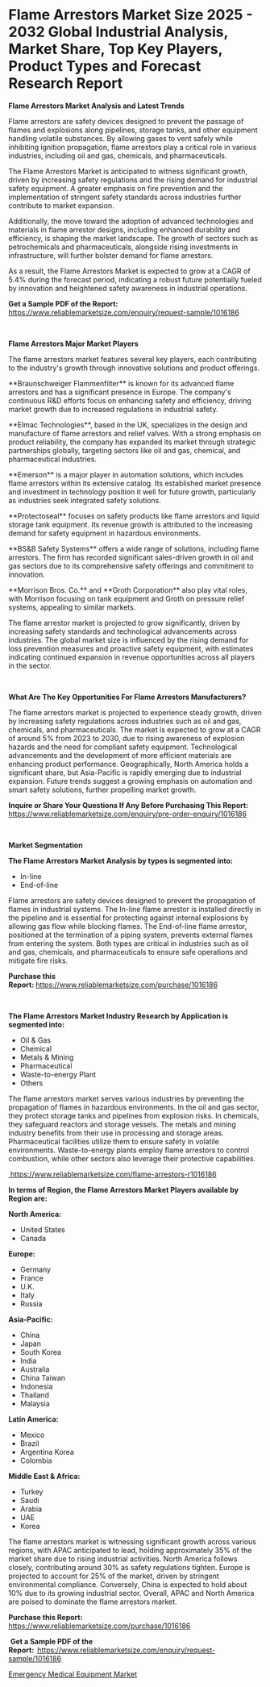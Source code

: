 <p><h1>Flame Arrestors Market Size 2025 - 2032 Global Industrial Analysis, Market Share, Top Key Players, Product Types and Forecast Research Report</h1></p><p><strong>Flame Arrestors Market Analysis and Latest Trends</strong></p>
<p><p>Flame arrestors are safety devices designed to prevent the passage of flames and explosions along pipelines, storage tanks, and other equipment handling volatile substances. By allowing gases to vent safely while inhibiting ignition propagation, flame arrestors play a critical role in various industries, including oil and gas, chemicals, and pharmaceuticals.</p><p>The Flame Arrestors Market is anticipated to witness significant growth, driven by increasing safety regulations and the rising demand for industrial safety equipment. A greater emphasis on fire prevention and the implementation of stringent safety standards across industries further contribute to market expansion.</p><p>Additionally, the move toward the adoption of advanced technologies and materials in flame arrestor designs, including enhanced durability and efficiency, is shaping the market landscape. The growth of sectors such as petrochemicals and pharmaceuticals, alongside rising investments in infrastructure, will further bolster demand for flame arrestors.</p><p>As a result, the Flame Arrestors Market is expected to grow at a CAGR of 5.4% during the forecast period, indicating a robust future potentially fueled by innovation and heightened safety awareness in industrial operations.</p></p>
<p><strong>Get a Sample PDF of the Report:&nbsp;</strong> <a href="https://www.reliablemarketsize.com/enquiry/request-sample/1016186?utm_campaign=2218&utm_medium=2&utm_source=Github&utm_content=ia&utm_term=20022025&utm_id=flame-arrestors">https://www.reliablemarketsize.com/enquiry/request-sample/1016186</a></p>
<p>&nbsp;</p>
<p><strong>Flame Arrestors Major Market Players</strong></p>
<p><p>The flame arrestors market features several key players, each contributing to the industry's growth through innovative solutions and product offerings. </p><p>**Braunschweiger Flammenfilter** is known for its advanced flame arrestors and has a significant presence in Europe. The company's continuous R&D efforts focus on enhancing safety and efficiency, driving market growth due to increased regulations in industrial safety.</p><p>**Elmac Technologies**, based in the UK, specializes in the design and manufacture of flame arrestors and relief valves. With a strong emphasis on product reliability, the company has expanded its market through strategic partnerships globally, targeting sectors like oil and gas, chemical, and pharmaceutical industries.</p><p>**Emerson** is a major player in automation solutions, which includes flame arrestors within its extensive catalog. Its established market presence and investment in technology position it well for future growth, particularly as industries seek integrated safety solutions.</p><p>**Protectoseal** focuses on safety products like flame arrestors and liquid storage tank equipment. Its revenue growth is attributed to the increasing demand for safety equipment in hazardous environments.</p><p>**BS&B Safety Systems** offers a wide range of solutions, including flame arrestors. The firm has recorded significant sales-driven growth in oil and gas sectors due to its comprehensive safety offerings and commitment to innovation.</p><p>**Morrison Bros. Co.** and **Groth Corporation** also play vital roles, with Morrison focusing on tank equipment and Groth on pressure relief systems, appealing to similar markets.</p><p>The flame arrestor market is projected to grow significantly, driven by increasing safety standards and technological advancements across industries. The global market size is influenced by the rising demand for loss prevention measures and proactive safety equipment, with estimates indicating continued expansion in revenue opportunities across all players in the sector.</p></p>
<p>&nbsp;</p>
<p><strong>What Are The Key Opportunities For Flame Arrestors Manufacturers?</strong></p>
<p><p>The flame arrestors market is projected to experience steady growth, driven by increasing safety regulations across industries such as oil and gas, chemicals, and pharmaceuticals. The market is expected to grow at a CAGR of around 5% from 2023 to 2030, due to rising awareness of explosion hazards and the need for compliant safety equipment. Technological advancements and the development of more efficient materials are enhancing product performance. Geographically, North America holds a significant share, but Asia-Pacific is rapidly emerging due to industrial expansion. Future trends suggest a growing emphasis on automation and smart safety solutions, further propelling market growth.</p></p>
<p><strong>Inquire or Share Your Questions If Any Before Purchasing This Report:</strong> <a href="https://www.reliablemarketsize.com/enquiry/pre-order-enquiry/1016186?utm_campaign=2218&utm_medium=2&utm_source=Github&utm_content=ia&utm_term=20022025&utm_id=flame-arrestors">https://www.reliablemarketsize.com/enquiry/pre-order-enquiry/1016186</a></p>
<p>&nbsp;</p>
<p><strong>Market Segmentation</strong></p>
<p><strong>The Flame Arrestors Market Analysis by types is segmented into:</strong></p>
<p><ul><li>In-line</li><li>End-of-line</li></ul></p>
<p><p>Flame arrestors are safety devices designed to prevent the propagation of flames in industrial systems. The In-line flame arrestor is installed directly in the pipeline and is essential for protecting against internal explosions by allowing gas flow while blocking flames. The End-of-line flame arrestor, positioned at the termination of a piping system, prevents external flames from entering the system. Both types are critical in industries such as oil and gas, chemicals, and pharmaceuticals to ensure safe operations and mitigate fire risks.</p></p>
<p><strong>Purchase this Report:&nbsp;</strong><a href="https://www.reliablemarketsize.com/purchase/1016186?utm_campaign=2218&utm_medium=2&utm_source=Github&utm_content=ia&utm_term=20022025&utm_id=flame-arrestors">https://www.reliablemarketsize.com/purchase/1016186</a></p>
<p>&nbsp;</p>
<p><strong>The Flame Arrestors Market Industry Research by Application is segmented into:</strong></p>
<p><ul><li>Oil & Gas</li><li>Chemical</li><li>Metals & Mining</li><li>Pharmaceutical</li><li>Waste-to-energy Plant</li><li>Others</li></ul></p>
<p><p>The flame arrestors market serves various industries by preventing the propagation of flames in hazardous environments. In the oil and gas sector, they protect storage tanks and pipelines from explosion risks. In chemicals, they safeguard reactors and storage vessels. The metals and mining industry benefits from their use in processing and storage areas. Pharmaceutical facilities utilize them to ensure safety in volatile environments. Waste-to-energy plants employ flame arrestors to control combustion, while other sectors also leverage their protective capabilities.</p></p>
<p><a href="https://www.reliablemarketsize.com/flame-arrestors-r1016186?utm_campaign=2218&utm_medium=2&utm_source=Github&utm_content=ia&utm_term=20022025&utm_id=flame-arrestors">&nbsp;https://www.reliablemarketsize.com/flame-arrestors-r1016186</a></p>
<p><strong>In terms of Region, the Flame Arrestors Market Players available by Region are:</strong></p>
<p>
    <p> <strong> North America: </strong>
        <ul>
            <li>United States</li>
            <li>Canada</li>
        </ul>
        </p> 
    <p> <strong> Europe: </strong>
        <ul>
            <li>Germany</li>
            <li>France</li>
            <li>U.K.</li>
            <li>Italy</li>
            <li>Russia</li>
        </ul>
        </p> 
    <p> <strong> Asia-Pacific: </strong>
        <ul>
            <li>China</li>
            <li>Japan</li>
            <li>South Korea</li>
            <li>India</li>
            <li>Australia</li>
            <li>China Taiwan</li>
            <li>Indonesia</li>
            <li>Thailand</li>
            <li>Malaysia</li>
        </ul>
        </p> 
    <p> <strong> Latin America: </strong>
        <ul>
            <li>Mexico</li>
            <li>Brazil</li>
            <li>Argentina Korea</li>
            <li>Colombia</li>
        </ul>
        </p> 
    <p> <strong> Middle East & Africa: </strong>
        <ul>
            <li>Turkey</li>
            <li>Saudi</li>
            <li>Arabia</li>
            <li>UAE</li>
            <li>Korea</li>
        </ul>
    </p>
    </p>
<p><p>The flame arrestors market is witnessing significant growth across various regions, with APAC anticipated to lead, holding approximately 35% of the market share due to rising industrial activities. North America follows closely, contributing around 30% as safety regulations tighten. Europe is projected to account for 25% of the market, driven by stringent environmental compliance. Conversely, China is expected to hold about 10% due to its growing industrial sector. Overall, APAC and North America are poised to dominate the flame arrestors market.</p></p>
<p><strong>Purchase this Report: </strong><a href="https://www.reliablemarketsize.com/purchase/1016186?utm_campaign=2218&utm_medium=2&utm_source=Github&utm_content=ia&utm_term=20022025&utm_id=flame-arrestors">https://www.reliablemarketsize.com/purchase/1016186</a></p>
<p>&nbsp;<strong>Get a Sample PDF of the Report:&nbsp;&nbsp;</strong><a href="https://www.reliablemarketsize.com/enquiry/request-sample/1016186?utm_campaign=2218&utm_medium=2&utm_source=Github&utm_content=ia&utm_term=20022025&utm_id=flame-arrestors">https://www.reliablemarketsize.com/enquiry/request-sample/1016186</a></p>
<p><strong></strong></p>
<p><p><a href="https://github.com/edacruz6/Market-Research-Report-List-1/blob/main/emergency-medical-equipment-market.md?utm_campaign=2218&utm_medium=2&utm_source=Github&utm_content=ia&utm_term=20022025&utm_id=flame-arrestors">Emergency Medical Equipment Market</a></p></p>
